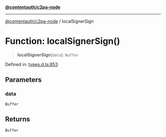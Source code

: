 [**@contentauth/c2pa-node**](../README.md)

***

[@contentauth/c2pa-node](../README.md) / localSignerSign

# Function: localSignerSign()

> **localSignerSign**(`data`): `Buffer`

Defined in: [types.d.ts:853](https://github.com/contentauth/c2pa-node-v2/blob/92024140271b3589278f2b732abca2c4a33b231a/js-src/types.d.ts#L853)

## Parameters

### data

`Buffer`

## Returns

`Buffer`
